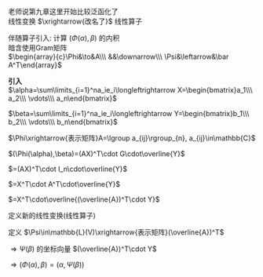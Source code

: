 老师说第九章这里开始比较泛函化了    
线性变换 $\xrightarrow{改名了}$ 线性算子    
    
伴随算子引入: 计算 $(\Phi(\alpha),\beta)$ 的内积    
暗含使用Gram矩阵    
 $\begin{array}{c}\Phi&\to&A\\\ &&\downarrow\\\ \Psi&\leftarrow&\bar A^T\end{array}$     
    
**引入**    
 $\alpha=\sum\limits_{i=1}^na_ie_i\longleftrightarrow X=\begin{bmatrix}a_1\\\ a_2\\\ \vdots\\\ a_n\end{bmatrix}$     
    
 $\beta=\sum\limits_{i=1}^na_ie_i\longleftrightarrow Y=\begin{bmatrix}b_1\\\ b_2\\\ \vdots\\\ b_n\end{bmatrix}$     
    
 $\Phi\xrightarrow{表示矩阵}A=\lgroup a_{ij}\rgroup_{n}, a_{ij}\in\mathbb{C}$     
    
 $(\Phi(\alpha),\beta)=(AX)^T\cdot G\cdot\overline{Y}$     
    
 $=(AX)^T\cdot I_n\cdot\overline{Y}$     
    
 $=X^T\cdot A^T\cdot\overline{Y}$     
    
 $=X^T\cdot\overline{(\overline{A})^T\cdot Y}$     
    
定义新的线性变换(线性算子)    
    
定义 $\Psi\in\mathbb{L}(V)\xrightarrow{表示矩阵}(\overline{A})^T$     
    
 $\Rightarrow\Psi(\beta)$ 的坐标向量 $(\overline{A})^T\cdot Y$     
    
 $\Rightarrow(\Phi(\alpha),\beta)=(\alpha,\Psi(\beta))$     

